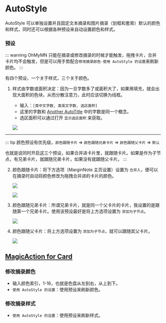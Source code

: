 # AutoStyle
AutoStyle 可以单独设置并且固定文本摘录和图片摘录（划框和套索）默认的颜色和样式，同时还可以根据各种预设来自动设置颜色和样式。

### 预设

::: warning
OhMyMN 只能在摘录或修改摘录的时候才能触发，拖拽卡片，合并卡片均不会触发，但是可以用手势配合`修改摘录颜色-使用 AutoStyle 的设置`来刷新颜色。
:::

有四个预设，一个关于样式，三个关于颜色。

1. 样式由字数或面积决定：因为一旦字数多了或面积大了，如果用填充，就会出现大面积的色块，从而分散注意力，此时应该切换为线框。

    - 输入：`[类中文字数, 类英文字数, 选区面积]`
    - 这里的字数和 [Another AutoTitle](anotherautotitle.md#预设) 中的字数是同一个概念。
    - 选区面积可以通过打开 `显示选区面积` 来获取。

    ![](https://testmnbbs.oss-cn-zhangjiakou.aliyuncs.com/pic20220804014354.gif?x-oss-process=base_webp)

---

::: tip
颜色预设有优先级，`颜色跟随卡片` ⇒ `颜色跟随兄弟卡片` ⇒ `颜色跟随父卡片` ⇒ `默认`

也就是说同时开启这三个预设，如果合并进卡片里，就跟随卡片。如果是作为子节点，有兄弟卡片，就跟随兄弟卡片，如果没有就跟随父卡片。
:::

2. 颜色跟随卡片：将下方选项（MarginNote 主页设置）设置为 `合并入`，便可以在摘录时自动将颜色修改为拖拽合并进的卡片的颜色。

    ![](https://testmnbbs.oss-cn-zhangjiakou.aliyuncs.com/pic20220804004454.png?x-oss-process=base_webp)

    ![](https://testmnbbs.oss-cn-zhangjiakou.aliyuncs.com/pic20220804014701.gif?x-oss-process=base_webp)
3. 颜色跟随兄弟卡片：所谓兄弟卡片，就是同一个父卡片的卡片，我设置的是跟随第一个兄弟卡片。使用该预设最好是将上方选项设置为 `添加为子节点`。

    ![](https://testmnbbs.oss-cn-zhangjiakou.aliyuncs.com/pic20220804015210.gif?x-oss-process=base_webp)

4. 颜色跟随父卡片：将上方选项设置为 `添加为子节点`，就可以跟随其父卡片。

    ![](https://testmnbbs.oss-cn-zhangjiakou.aliyuncs.com/pic20220804015411.gif?x-oss-process=base_webp)

## [MagicAction for Card](magicaction4card.md#修改摘录颜色)
### 修改摘录颜色
- 输入颜色索引，1-16，也就是色盘从左到右，从上到下。
- `使用 AutoStyle 的设置`：使用预设来刷新颜色。

### 修改摘录样式
- `使用 AutoStyle 的设置`：使用预设来刷新样式。